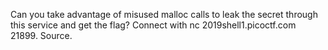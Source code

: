 Can you take advantage of misused malloc calls to leak the secret through this service and get the flag? Connect with nc 2019shell1.picoctf.com 21899. Source.

